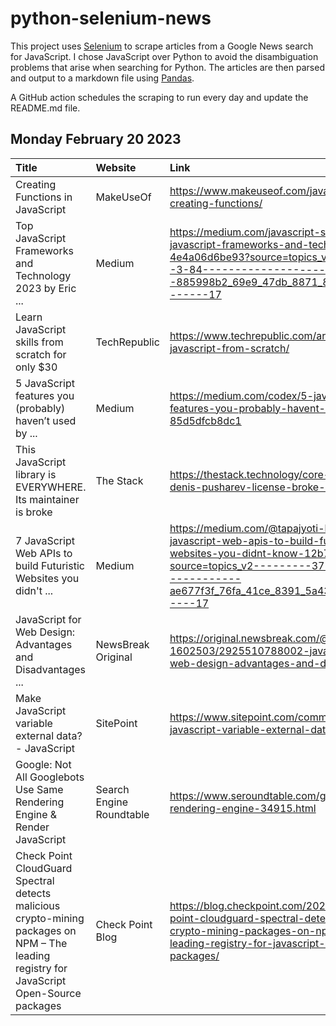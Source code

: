 # python-selenium-news

This project uses [Selenium](https://www.seleniumhq.org/) to scrape articles from a Google News search for JavaScript.
I chose JavaScript over Python to avoid the disambiguation problems that arise when searching for Python.
The articles are then parsed and output to a markdown file using [Pandas](https://pandas.pydata.org/).

A GitHub action schedules the scraping to run every day and update the README.md file.

## Monday February 20 2023


| Title                                                                                                                                      | Website                  | Link                                                                                                                                                                                                              |
|:-------------------------------------------------------------------------------------------------------------------------------------------|:-------------------------|:------------------------------------------------------------------------------------------------------------------------------------------------------------------------------------------------------------------|
| Creating Functions in JavaScript                                                                                                           | MakeUseOf                | https://www.makeuseof.com/javascript-creating-functions/                                                                                                                                                          |
| Top JavaScript Frameworks and Technology 2023  by Eric ...                                                                                 | Medium                   | https://medium.com/javascript-scene/top-javascript-frameworks-and-technology-2023-4e4a06d6be93?source=topics_v2---------3-84--------------------885998b2_69e9_47db_8871_808ae85d6dde-------17                     |
| Learn JavaScript skills from scratch for only $30                                                                                          | TechRepublic             | https://www.techrepublic.com/article/learn-javascript-from-scratch/                                                                                                                                               |
| 5 JavaScript features you (probably) haven’t used  by ...                                                                                  | Medium                   | https://medium.com/codex/5-javascript-features-you-probably-havent-used-85d5dfcb8dc1                                                                                                                              |
| This JavaScript library is EVERYWHERE. Its maintainer is broke                                                                             | The Stack                | https://thestack.technology/core-js-maintainer-denis-pusharev-license-broke-angry/                                                                                                                                |
| 7 JavaScript Web APIs to build Futuristic Websites you didn't ...                                                                          | Medium                   | https://medium.com/@tapajyoti-bose/7-javascript-web-apis-to-build-futuristic-websites-you-didnt-know-12b737ccf594?source=topics_v2---------37-84--------------------ae677f3f_76fa_41ce_8391_5a4308b5498f-------17 |
| JavaScript for Web Design: Advantages and Disadvantages ...                                                                                | NewsBreak Original       | https://original.newsbreak.com/@waqas-1602503/2925510788002-javascript-for-web-design-advantages-and-disadvantages                                                                                                |
| Make JavaScript variable external data? - JavaScript                                                                                       | SitePoint                | https://www.sitepoint.com/community/t/make-javascript-variable-external-data/407976                                                                                                                               |
| Google: Not All Googlebots Use Same Rendering Engine & Render JavaScript                                                                   | Search Engine Roundtable | https://www.seroundtable.com/google-bot-rendering-engine-34915.html                                                                                                                                               |
| Check Point CloudGuard Spectral detects malicious crypto-mining packages on NPM – The leading registry for JavaScript Open-Source packages | Check Point Blog         | https://blog.checkpoint.com/2023/02/14/check-point-cloudguard-spectral-detects-malicious-crypto-mining-packages-on-npm-the-leading-registry-for-javascript-open-source-packages/                                  |